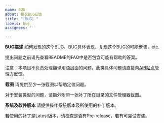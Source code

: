 ```yaml
---
name: BUG
about: 提交BUG反馈
title: "[BUG] "
labels: bug
assignees: ''

---
```


**BUG描述**
如何发现的这个BUG、BUG具体表现、复现这个BUG的可能步骤，etc.

提出问题之前请先查看README的FAQ中是否包含可能有帮助的答案。

注意：本项目不负责处理翻译用语层面的问题，此类具体问题请直接向[API站点](https://ygocdb.com)管理方反馈。


**截图**
请提供至少一张截图以帮助定位问题。

对于安装类型的问题，请额外附带一张补丁所在目录的文件管理器截图。

**系统及软件版本**
请提供操作系统版本及所使用的补丁版本。

若使用的补丁是Latest版本，请检查是否有Pre-release，若有可尝试安装。
